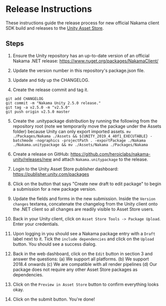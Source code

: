 Release Instructions
===

These instructions guide the release process for new official Nakama client SDK build and releases to the [Unity Asset Store](https://assetstore.unity.com/).

## Steps
1. Ensure the Unity repository has an up-to-date version of an official Nakama .NET release: https://www.nuget.org/packages/NakamaClient/

2. Update the version number in this repository's package.json file.

3. Update and tidy up the CHANGELOG.

4. Create the release commit and tag it.

```shell
git add CHANGELOG
git commit -m "Nakama Unity 2.5.0 release."
git tag -a v2.5.0 -m "v2.5.0"
git push origin v2.5.0 master
```

5. Create the .unitypackage distribution by running the following from the repository root (note we temporarily move the package under the Assets folder) because Unity can only export imported assets.
`
mv ./Packages/Nakama ./Assets &&
${UNITY_2019_4_40f1_EXECUTABLE} -batchmode -nographics -projectPath . -exportPackage ./Nakama ./Nakama.unitypackage &&
mv ./Assets/Nakama ./Packages/Nakama
`

6. Create a release on GitHub: https://github.com/heroiclabs/nakama-unity/releases/new and attach `Nakama.unitypackage` to the release.

7. Login to the Unity Asset Store publisher dashboard: https://publisher.unity.com/packages

8. Click on the button that says "Create new draft to edit package" to begin a submission for a new package version.

9. Update the fields and forms in the new submission. Inside the `Version changes` textarea, concatenate the changelog from the Unity client onto the .NET client so all changes are readily visible to Asset Store
users.

10. Back in your Unity client, click on `Asset Store Tools -> Package Upload`. Enter your credentials.

11. Upon logging in you should see a Nakama package entry with a `Draft` label next to it. Tick the `include dependencies` and click on the `Upload` button. You should see a success dialog.

12. Back in the web dashboard, click on the `Edit` button in section 3 and answer the questions: (a) We support all platforms. (b) We support 2018.4 onwards (c) We are compatible with all render pipelines (d) Our package does not require any other Asset Store packages as dependencies.

13. Click on the `Preview in Asset Store` button to confirm everything looks okay.

14. Click on the submit button. You're done!